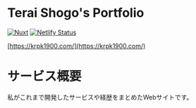 # Terai Shogo's Portfolio
[![Nuxt](https://img.shields.io/badge/Nuxt-v2.15.3-brightgreen)](https://img.shields.io/badge/Nuxt-v2.15.3-brightgreen)
[![Netlify Status](https://api.netlify.com/api/v1/badges/560b19fe-3d98-4a09-8eea-ee3e55b7c4c6/deploy-status)](https://app.netlify.com/sites/krpk1900/deploys)

[https://krpk1900.com/](https://krpk1900.com/)

# サービス概要

私がこれまで開発したサービスや経歴をまとめたWebサイトです。
